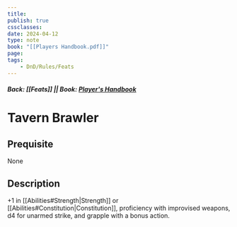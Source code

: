 ```yaml
---
title:
publish: true
cssclasses:
date: 2024-04-12
type: note
book: "[[Players Handbook.pdf]]"
page: 
tags:
    - DnD/Rules/Feats
---
```


##### Back: [[Feats]] || Book: [Player's Handbook](https://drive.google.com/drive/folders/1O5bhpYizcIT5xxAoLOuzCRht_PVS7VSG?usp=sharing)

# Tavern Brawler


## Prequisite 
None

## Description
+1 in [[Abilities#Strength|Strength]] or [[Abilities#Constitution|Constitution]], proficiency with improvised weapons, d4 for unarmed strike, and grapple with a bonus action.